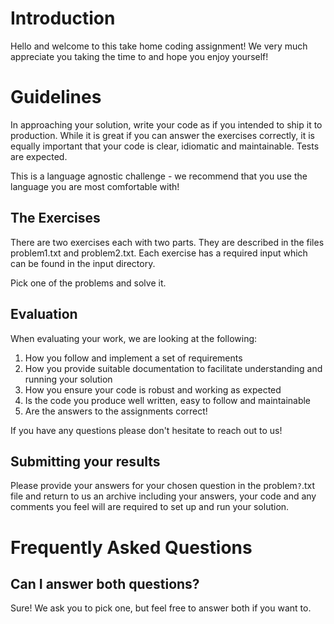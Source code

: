 # Introduction

Hello and welcome to this take home coding assignment! We very much appreciate you taking the time to and hope you enjoy yourself!

# Guidelines
In approaching your solution, write your code as if you intended to ship it to production. While it is great if you can answer the exercises correctly, it is equally important that your code is clear, idiomatic and maintainable. Tests are expected. 

This is a language agnostic challenge - we recommend that you use the language you are most comfortable with!

## The Exercises
There are two exercises each with two parts. They are described in the files problem1.txt and problem2.txt. Each exercise has a required input which can be found in the input directory.

Pick one of the problems and solve it. 

## Evaluation
When evaluating your work, we are looking at the following:
1. How you follow and implement a set of requirements
1. How you provide suitable documentation to facilitate understanding and running your solution
1. How you ensure your code is robust and working as expected
1. Is the code you produce well written, easy to follow and maintainable
1. Are the answers to the assignments correct!

If you have any questions please don't hesitate to reach out to us!

## Submitting your results
Please provide your answers for your chosen question in the problem`?`.txt file and return to us an archive including your answers, your code and any comments you feel will are required to set up and run your solution.

# Frequently Asked Questions
## Can I answer both questions?
Sure! We ask you to pick one, but feel free to answer both if you want to.


